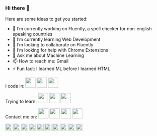 ### Hi there 👋

Here are some ideas to get you started:

- 🔭 I’m currently working on Fluently, a spell checker for non-english speaking countries
- 🌱 I’m currently learning Web Development
- 👯 I’m looking to collaborate on Fluently
- 🤔 I’m looking for help with Chrome Extensions
- 💬 Ask me about Machine Learning
- 📫 How to reach me: Gmail
- ⚡ Fun fact: I learned ML before I learned HTML

I code in:
<img height="32" width="32" src="https://unpkg.com/simple-icons@v3/icons/Flutter.svg" />
<img height="32" width="32" src="https://unpkg.com/simple-icons@v3/icons/Tensorflow.svg" />
<img height="32" width="32" src="https://unpkg.com/simple-icons@v3/icons/Python.svg" />

Trying to learn:
<img height="32" width="32" src="https://unpkg.com/simple-icons@v3/icons/HTML5.svg" />
<img height="32" width="32" src="https://unpkg.com/simple-icons@v3/icons/CSS3.svg" />
<img height="32" width="32" src="https://unpkg.com/simple-icons@v3/icons/JavaScript.svg" />

Contact me on:
<img height="32" width="32" src="https://unpkg.com/simple-icons@v3/icons/GitHub.svg" />
<img height="32" width="32" src="https://unpkg.com/simple-icons@v3/icons/icons/Discord.svg" />
<img height="32" width="32" src="https://unpkg.com/simple-icons@v3/icons/Gmail.svg" />
<img height="32" width="32" src="https://unpkg.com/simple-icons@v3/icons/WhatsApp.svg" />

<a target="_blank" href="https://www.linkedin.com/in/aryclenio-barros-060322135/">
  <img align="left" alt="Flutter" width="22px" src="https://unpkg.com/simple-icons@v3/icons/Flutter.svg" />
</a>
<a target="_blank" href="https://www.instagram.com/ary.clenio/">
  <img align="left" alt="Python" width="22px" src="https://unpkg.com/simple-icons@v3/icons/Python.svg" />
</a>
<a target="_blank" href="https://dev.to/aryclenio/">
  <img align="left" alt="Tensorflow" width="22px" src="https://unpkg.com/simple-icons@v3/icons/Tensorflow.svg" />
</a>

<a target="_blank" href="https://api.whatsapp.com/send?phone=5584999828379">
  <img align="left" alt="HTML" width="22px" src="https://unpkg.com/simple-icons@v3/icons/HTML5.svg" />
</a>
<a target="_blank" href="https://api.whatsapp.com/send?phone=5584999828379">
  <img align="left" alt="CSS" width="22px" src="https://unpkg.com/simple-icons@v3/icons/CSS3.svg" />
</a>
<a target="_blank" href="https://api.whatsapp.com/send?phone=5584999828379">
  <img align="left" alt="JavaScript" width="22px" src="https://unpkg.com/simple-icons@v3/icons/JavaScript.svg" />
</a>

<a target="_blank" href="https://api.whatsapp.com/send?phone=5584999828379">
  <img align="left" alt="WhatsApp" width="22px" src="https://unpkg.com/simple-icons@v3/icons/WhatsApp.svg" />
</a>
<a target="_blank" href="https://www.instagram.com/ary.clenio/">
  <img align="left" alt="GitHub" width="22px" src="https://unpkg.com/simple-icons@v3/icons/GitHub.svg" />
</a>
<a target="_blank" href="mailto:leostersmail@gmail.com">
  <img align="left" alt="Gmail" width="22px" src="https://cdn.jsdelivr.net/npm/simple-icons@v3/icons/gmail.svg" />
</a>
<a target="_blank" href="https://fb.com/aryxb">
  <img align="left" alt="Discord" width="22px" src="https://unpkg.com/simple-icons@v3/icons/icons/discord.svg" />
</a>
